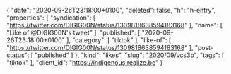 {
  "date": "2020-09-26T23:18:00+0100",
  "deleted": false,
  "h": "h-entry",
  "properties": {
    "syndication": [
      "https://twitter.com/DIGIG00N/status/1309818638594183168"
    ],
    "name": [
      "Like of @DIGIG00N's tweet"
    ],
    "published": [
      "2020-09-26T23:18:00+0100"
    ],
    "category": [
      "tiktok"
    ],
    "like-of": [
      "https://twitter.com/DIGIG00N/status/1309818638594183168"
    ],
    "post-status": [
      "published"
    ]
  },
  "kind": "likes",
  "slug": "2020/09/vcs3p",
  "tags": [
    "tiktok"
  ],
  "client_id": "https://indigenous.realize.be"
}

